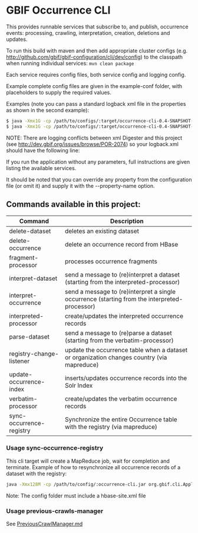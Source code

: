 # GBIF Occurrence CLI

This provides runnable services that subscribe to, and publish, occurrence events: processing, crawling, interpretation, creation, deletions and updates.

To run this build with maven and then add appropriate cluster configs (e.g. http://github.com/gbif/gbif-configuration/cli/dev/config) to the classpath when running individual services:
````mvn clean package````

Each service requires config files, both service config and logging config.

Example complete config files are given in the example-conf folder, with placeholders to supply the required values.

Examples (note you can pass a standard logback xml file in the properties as shown in the second example):

```bash
$ java -Xmx1G -cp /path/to/configs/:target/occurrence-cli-0.4-SNAPSHOT-jar-with-dependencies.jar update-occurrence-index --conf example-conf/indexing_run.yaml
$ java -Xmx1G -cp /path/to/configs/:target/occurrence-cli-0.4-SNAPSHOT-jar-with-dependencies.jar update-occurrence-index --conf example-conf/indexing_run.yaml --log-config indexing_logback.xml
```

NOTE: There are logging conflicts between xml Digester and this project (see http://dev.gbif.org/issues/browse/POR-2074) so your logback.xml should have the following line:

  <logger name="org.apache.commons.digester" level="ERROR"/>

If you run the application without any parameters, full instructions are given listing the available services.

It should be noted that you can override any property from the configuration file (or omit it) and supply it with the --property-name option.

## Commands available in this project:

Command | Description
--- | ---
delete-dataset | deletes an existing dataset
delete-occurrence | delete an occurrence record from HBase
fragment-processor | processes occurrence fragments
interpret-dataset | send a message to (re)interpret a dataset (starting from the interpreted-processor)
interpret-occurrence | send a message to (re)interpret a single occurrence (starting from the interpreted-processor)
interpreted-processor | create/updates the interpreted occurrence records
parse-dataset | send a message to (re)parse a dataset (starting from the verbatim-processor)
registry-change-listener | update the occurrence table when a dataset or organization changes country (via mapreduce)
update-occurrence-index | inserts/updates occurrence records into the Solr Index
verbatim-processor | create/updates the verbatim occurrence records
sync-occurrence-registry | Synchronize the entire Occurrence table with the registry (via mapreduce)

### Usage sync-occurrence-registry
This cli target will create a MapReduce job, wait for completion and terminate.
Example of how to resynchronize all occurrence records of a dataset with the registry:
```bash
java -Xmx128M -cp /path/to/config/:occurrence-cli.jar org.gbif.cli.Application sync-occurrence-registry --conf /path/to/config/sync-occurrence-registry.yaml --dataset-key <DATASETKEY> --log-config logback-sync-occurence-registry.xml
```
Note: The config folder must include a hbase-site.xml file

### Usage previous-crawls-manager
See [PreviousCrawlManager.md](https://github.com/gbif/occurrence/tree/master/occurrence-cli/doc/PreviousCrawlManager.md)
```
